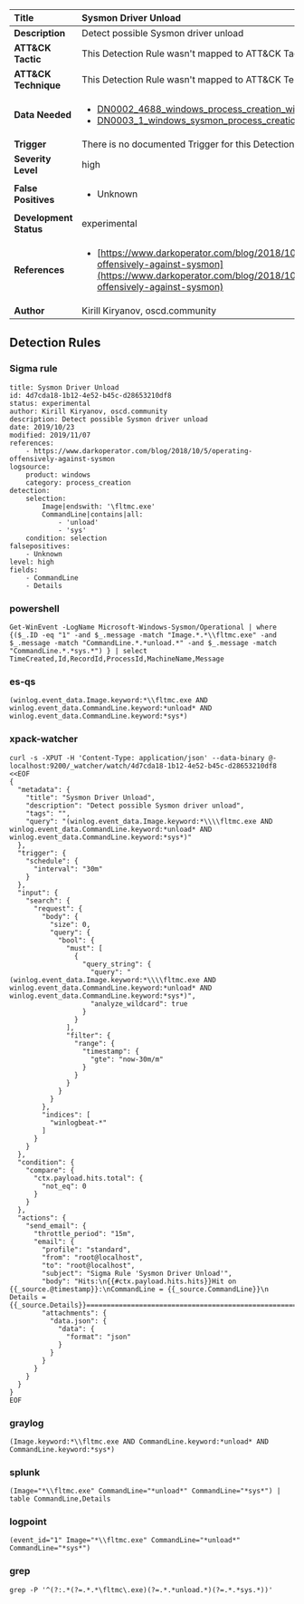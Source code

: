 | Title                    | Sysmon Driver Unload       |
|:-------------------------|:------------------|
| **Description**          | Detect possible Sysmon driver unload |
| **ATT&amp;CK Tactic**    |   This Detection Rule wasn't mapped to ATT&amp;CK Tactic yet  |
| **ATT&amp;CK Technique** |  This Detection Rule wasn't mapped to ATT&amp;CK Technique yet  |
| **Data Needed**          | <ul><li>[DN0002_4688_windows_process_creation_with_commandline](../Data_Needed/DN0002_4688_windows_process_creation_with_commandline.md)</li><li>[DN0003_1_windows_sysmon_process_creation](../Data_Needed/DN0003_1_windows_sysmon_process_creation.md)</li></ul>  |
| **Trigger**              |  There is no documented Trigger for this Detection Rule yet  |
| **Severity Level**       | high |
| **False Positives**      | <ul><li>Unknown</li></ul>  |
| **Development Status**   | experimental |
| **References**           | <ul><li>[https://www.darkoperator.com/blog/2018/10/5/operating-offensively-against-sysmon](https://www.darkoperator.com/blog/2018/10/5/operating-offensively-against-sysmon)</li></ul>  |
| **Author**               | Kirill Kiryanov, oscd.community |


## Detection Rules

### Sigma rule

```
title: Sysmon Driver Unload
id: 4d7cda18-1b12-4e52-b45c-d28653210df8
status: experimental
author: Kirill Kiryanov, oscd.community
description: Detect possible Sysmon driver unload
date: 2019/10/23
modified: 2019/11/07
references:
    - https://www.darkoperator.com/blog/2018/10/5/operating-offensively-against-sysmon
logsource:
    product: windows
    category: process_creation
detection:
    selection:
        Image|endswith: '\fltmc.exe'
        CommandLine|contains|all:
            - 'unload'
            - 'sys'
    condition: selection
falsepositives: 
    - Unknown
level: high
fields:
    - CommandLine
    - Details

```





### powershell
    
```
Get-WinEvent -LogName Microsoft-Windows-Sysmon/Operational | where {($_.ID -eq "1" -and $_.message -match "Image.*.*\\fltmc.exe" -and $_.message -match "CommandLine.*.*unload.*" -and $_.message -match "CommandLine.*.*sys.*") } | select TimeCreated,Id,RecordId,ProcessId,MachineName,Message
```


### es-qs
    
```
(winlog.event_data.Image.keyword:*\\fltmc.exe AND winlog.event_data.CommandLine.keyword:*unload* AND winlog.event_data.CommandLine.keyword:*sys*)
```


### xpack-watcher
    
```
curl -s -XPUT -H 'Content-Type: application/json' --data-binary @- localhost:9200/_watcher/watch/4d7cda18-1b12-4e52-b45c-d28653210df8 <<EOF
{
  "metadata": {
    "title": "Sysmon Driver Unload",
    "description": "Detect possible Sysmon driver unload",
    "tags": "",
    "query": "(winlog.event_data.Image.keyword:*\\\\fltmc.exe AND winlog.event_data.CommandLine.keyword:*unload* AND winlog.event_data.CommandLine.keyword:*sys*)"
  },
  "trigger": {
    "schedule": {
      "interval": "30m"
    }
  },
  "input": {
    "search": {
      "request": {
        "body": {
          "size": 0,
          "query": {
            "bool": {
              "must": [
                {
                  "query_string": {
                    "query": "(winlog.event_data.Image.keyword:*\\\\fltmc.exe AND winlog.event_data.CommandLine.keyword:*unload* AND winlog.event_data.CommandLine.keyword:*sys*)",
                    "analyze_wildcard": true
                  }
                }
              ],
              "filter": {
                "range": {
                  "timestamp": {
                    "gte": "now-30m/m"
                  }
                }
              }
            }
          }
        },
        "indices": [
          "winlogbeat-*"
        ]
      }
    }
  },
  "condition": {
    "compare": {
      "ctx.payload.hits.total": {
        "not_eq": 0
      }
    }
  },
  "actions": {
    "send_email": {
      "throttle_period": "15m",
      "email": {
        "profile": "standard",
        "from": "root@localhost",
        "to": "root@localhost",
        "subject": "Sigma Rule 'Sysmon Driver Unload'",
        "body": "Hits:\n{{#ctx.payload.hits.hits}}Hit on {{_source.@timestamp}}:\nCommandLine = {{_source.CommandLine}}\n    Details = {{_source.Details}}================================================================================\n{{/ctx.payload.hits.hits}}",
        "attachments": {
          "data.json": {
            "data": {
              "format": "json"
            }
          }
        }
      }
    }
  }
}
EOF

```


### graylog
    
```
(Image.keyword:*\\fltmc.exe AND CommandLine.keyword:*unload* AND CommandLine.keyword:*sys*)
```


### splunk
    
```
(Image="*\\fltmc.exe" CommandLine="*unload*" CommandLine="*sys*") | table CommandLine,Details
```


### logpoint
    
```
(event_id="1" Image="*\\fltmc.exe" CommandLine="*unload*" CommandLine="*sys*")
```


### grep
    
```
grep -P '^(?:.*(?=.*.*\fltmc\.exe)(?=.*.*unload.*)(?=.*.*sys.*))'
```



